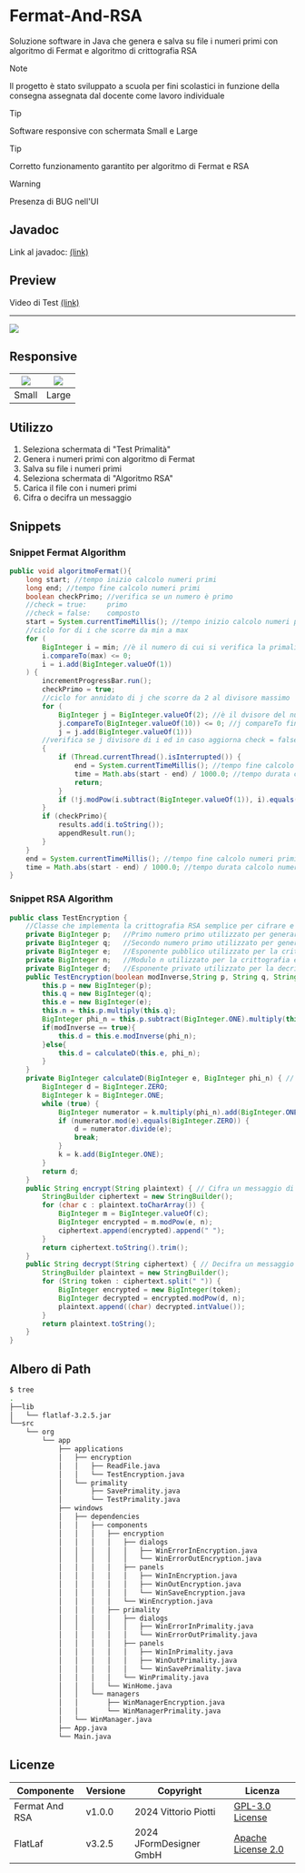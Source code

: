 # Fermat-And-RSA
Soluzione software in Java che genera e salva su file i numeri primi con algoritmo di Fermat e algoritmo di crittografia RSA


> [!NOTE]
> Il progetto è stato sviluppato a scuola per fini scolastici in funzione della consegna assegnata dal docente come lavoro individuale



> [!TIP]
> Software responsive con schermata Small e Large

> [!TIP]
> Corretto funzionamento garantito per algoritmo di Fermat e RSA

> [!Warning]
> Presenza di BUG nell'UI



## Javadoc

Link al javadoc: [(link)](https://vittoriopiotti.altervista.org/FermatAndRsaJava/index.html)


## Preview

Video di Test [(link)](https://drive.google.com/file/d/1IVb3ctowyLbrHMg7zlFN-Zv7If_51uzH/view?usp=sharing)


---

<img src="https://github.com/vittorioPiotti/Fermat-And-RSA/blob/main/images/preview.png" />



## Responsive

|<img src="https://github.com/vittorioPiotti/Fermat-And-RSA/blob/main/images/small2.png" />|<img src="https://github.com/vittorioPiotti/Fermat-And-RSA/blob/main/images/large2.png" />|          
|-|-|
|Small|Large|




## Utilizzo

 1. Seleziona schermata di "Test Primalità"
 2. Genera i numeri primi con algoritmo di Fermat
 3. Salva su file i numeri primi
 4. Seleziona schermata di "Algoritmo RSA"
 5. Carica il file con i numeri primi
 6. Cifra o decifra un messaggio


## Snippets

### Snippet Fermat Algorithm


```java
public void algoritmoFermat(){
	long start; //tempo inizio calcolo numeri primi
	long end; //tempo fine calcolo numeri primi
	boolean checkPrimo; //verifica se un numero è primo
	//check = true:     primo
	//check = false:    composto
	start = System.currentTimeMillis(); //tempo inizio calcolo numeri primi                     
	//ciclo for di i che scorre da min a max
	for (
		BigInteger i = min; //è il numero di cui si verifica la primalità
		i.compareTo(max) <= 0;
		i = i.add(BigInteger.valueOf(1))
	) {
		incrementProgressBar.run();
		checkPrimo = true;
		//ciclo for annidato di j che scorre da 2 al divisore massimo
		for (
			BigInteger j = BigInteger.valueOf(2); //è il dvisore del numero per la verifica della primalità
			j.compareTo(BigInteger.valueOf(10)) <= 0; //j compareTo fino al numero
			j = j.add(BigInteger.valueOf(1)))
		//verifica se j divisore di i ed in caso aggiorna check = false
		{
			if (Thread.currentThread().isInterrupted()) {
				end = System.currentTimeMillis(); //tempo fine calcolo numeri primi
				time = Math.abs(start - end) / 1000.0; //tempo durata calcolo numeri primi
				return;
			}
			if (!j.modPow(i.subtract(BigInteger.valueOf(1)), i).equals(BigInteger.valueOf(1))) checkPrimo = false;
		}
		if (checkPrimo){
			results.add(i.toString());
			appendResult.run();
		}
	}
	end = System.currentTimeMillis(); //tempo fine calcolo numeri primi
	time = Math.abs(start - end) / 1000.0; //tempo durata calcolo numeri primi
}

```
### Snippet RSA Algorithm

```java  
public class TestEncryption {
    //Classe che implementa la crittografia RSA semplice per cifrare e decifrare messaggi.
    private BigInteger p;	//Primo numero primo utilizzato per generare la chiave RSA
    private BigInteger q;	//Secondo numero primo utilizzato per generare la chiave RSA
    private BigInteger e;	//Esponente pubblico utilizzato per la crittografia
    private BigInteger n;	//Modulo n utilizzato per la crittografia e la decrittografia
    private BigInteger d;	//Esponente privato utilizzato per la decrittografia.
    public TestEncryption(boolean modInverse,String p, String q, String e) { // Costruttore per inizializzare i parametri RSA e calcolare la chiave privata (d).
        this.p = new BigInteger(p);
        this.q = new BigInteger(q);
        this.e = new BigInteger(e);
        this.n = this.p.multiply(this.q);
        BigInteger phi_n = this.p.subtract(BigInteger.ONE).multiply(this.q.subtract(BigInteger.ONE));
        if(modInverse == true){
            this.d = this.e.modInverse(phi_n);
        }else{
            this.d = calculateD(this.e, phi_n);  
        }
    }
    private BigInteger calculateD(BigInteger e, BigInteger phi_n) { // Metodo privato per calcolare la chiave privata (d) senza utilizzare il modulo inverso.
        BigInteger d = BigInteger.ZERO;
        BigInteger k = BigInteger.ONE;
        while (true) {
            BigInteger numerator = k.multiply(phi_n).add(BigInteger.ONE);
            if (numerator.mod(e).equals(BigInteger.ZERO)) {
                d = numerator.divide(e);
                break;
            }
            k = k.add(BigInteger.ONE);
        }
        return d;
    }
    public String encrypt(String plaintext) { // Cifra un messaggio di testo in chiaro utilizzando la chiave pubblica RSA.
        StringBuilder ciphertext = new StringBuilder();
        for (char c : plaintext.toCharArray()) {
            BigInteger m = BigInteger.valueOf(c);
            BigInteger encrypted = m.modPow(e, n);
            ciphertext.append(encrypted).append(" ");
        }
        return ciphertext.toString().trim();
    }
    public String decrypt(String ciphertext) { // Decifra un messaggio cifrato utilizzando la chiave privata RSA.		
        StringBuilder plaintext = new StringBuilder();
        for (String token : ciphertext.split(" ")) {
            BigInteger encrypted = new BigInteger(token);
            BigInteger decrypted = encrypted.modPow(d, n);
            plaintext.append((char) decrypted.intValue());
        }
        return plaintext.toString();
    }
}
```

## Albero di Path

```bash
$ tree
.
├──lib
│   └── flatlaf-3.2.5.jar
└──src
    └── org
        └── app
            ├── applications
            │   ├── encryption
            │   │   ├── ReadFile.java
            │   │   └── TestEncryption.java
            │   └── primality
            │       ├── SavePrimality.java
            │       └── TestPrimality.java
            ├── windows
            │   ├── dependencies
            │   │   ├── components
            │   │   │   ├── encryption
            │   │   │   │   ├── dialogs
            │   │   │   │   │   ├── WinErrorInEncryption.java
            │   │   │   │   │   └── WinErrorOutEncryption.java
            │   │   │   │   ├── panels
            │   │   │   │   │   ├── WinInEncryption.java
            │   │   │   │   │   ├── WinOutEncryption.java
            │   │   │   │   │   └── WinSaveEncryption.java
            │   │   │   │   └── WinEncryption.java
            │   │   │   ├── primality
            │   │   │   │   ├── dialogs
            │   │   │   │   │   ├── WinErrorInPrimality.java
            │   │   │   │   │   └── WinErrorOutPrimality.java
            │   │   │   │   ├── panels
            │   │   │   │   │   ├── WinInPrimality.java
            │   │   │   │   │   ├── WinOutPrimality.java
            │   │   │   │   │   └── WinSavePrimality.java
            │   │   │   │   └── WinPrimality.java
            │   │   │   └── WinHome.java
            │   │   └── managers
            │   │       ├── WinManagerEncryption.java
            │   │       └── WinManagerPrimality.java
            │   └── WinManager.java
            ├── App.java
            └── Main.java

```

## Licenze

| Componente          | Versione         | Copyright                                      | Licenza                                                                                            |
|---------------------|------------------|------------------------------------------------|----------------------------------------------------------------------------------------------------|
| Fermat And RSA     | v1.0.0           | 2024 Vittorio Piotti                           | [GPL-3.0 License](https://github.com/vittorioPiotti/Fermat-And-RSA/blob/main/LICENSE.md)       |
| FlatLaf             | v3.2.5           | 2024 JFormDesigner GmbH                        | [Apache License 2.0](https://github.com/JFormDesigner/FlatLaf/blob/main/LICENSE)                   |
